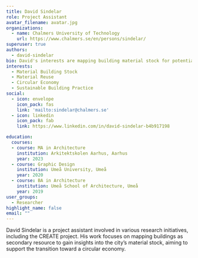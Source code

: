 ```yaml
---
title: David Sindelar
role: Project Assistant
avatar_filename: avatar.jpg
organizations:
  - name: Chalmers University of Technology
    url: https://www.chalmers.se/en/persons/sindelar/
superuser: true
authors:
  - david-sindelar
bio: David's interests are mapping building material stock for potential reuse to promote a more circular economy.
interests:
  - Material Building Stock
  - Material Reuse
  - Circular Economy 
  - Sustainable Building Practice
social:
  - icon: envelope
    icon_pack: fas
    link: 'mailto:sindelar@chalmers.se'
  - icon: linkedin
    icon_pack: fab
    link: https://www.linkedin.com/in/david-sindelar-b4b917198

education:
  courses:
  - course: MA in Architecture
    institution: Arkitektskolen Aarhus, Aarhus
    year: 2023
  - course: Graphic Design
    institution: Umeå University, Umeå 
    year: 2020
  - course: BA in Architecture
    institution: Umeå School of Architecture, Umeå
    year: 2019
user_groups:
  - Researcher
highlight_name: false
email: ""
---
```

David Sindelar is a project assistant involved in various research initiatives, including the CREATE project. His work focuses on mapping buildings as secondary resource to gain insights into the city’s material stock, aiming to support the transition toward a circular economy.
